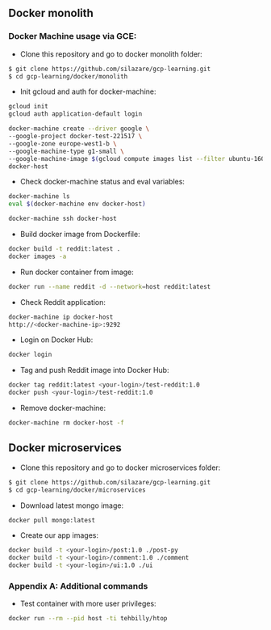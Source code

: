 ## Docker monolith

### Docker Machine usage via GCE:

- Clone this repository and go to docker monolith folder:
```sh
$ git clone https://github.com/silazare/gcp-learning.git
$ cd gcp-learning/docker/monolith
```

- Init gcloud and auth for docker-machine:
```sh
gcloud init
gcloud auth application-default login

docker-machine create --driver google \
--google-project docker-test-221517 \
--google-zone europe-west1-b \
--google-machine-type g1-small \
--google-machine-image $(gcloud compute images list --filter ubuntu-1604-lts --uri) \
docker-host
```

- Check docker-machine status and eval variables:
```sh
docker-machine ls
eval $(docker-machine env docker-host)

docker-machine ssh docker-host
```

- Build docker image from Dockerfile:
```sh
docker build -t reddit:latest .
docker images -a
```

- Run docker container from image:
```sh
docker run --name reddit -d --network=host reddit:latest
```
- Check Reddit application:
```sh
docker-machine ip docker-host
http://<docker-machine-ip>:9292
```

- Login on Docker Hub:
```sh
docker login
```

- Tag and push Reddit image into Docker Hub:
```sh
docker tag reddit:latest <your-login>/test-reddit:1.0
docker push <your-login>/test-reddit:1.0
```

- Remove docker-machine:
```sh
docker-machine rm docker-host -f
```

## Docker microservices

- Clone this repository and go to docker microservices folder:
```sh
$ git clone https://github.com/silazare/gcp-learning.git
$ cd gcp-learning/docker/microservices
```

- Download latest mongo image:
```sh
docker pull mongo:latest
```

- Create our app images:
```sh
docker build -t <your-login>/post:1.0 ./post-py
docker build -t <your-login>/comment:1.0 ./comment
docker build -t <your-login>/ui:1.0 ./ui
```


### Appendix A: Additional commands

- Test container with more user privileges:
```sh
docker run --rm --pid host -ti tehbilly/htop
```

